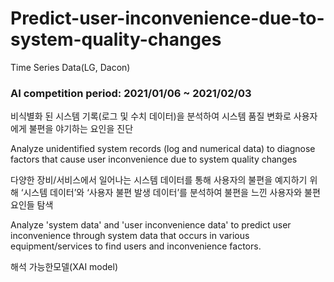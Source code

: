 # Predict-user-inconvenience-due-to-system-quality-changes
Time Series Data(LG, Dacon)


### AI competition period: 2021/01/06 ~ 2021/02/03

비식별화 된 시스템 기록(로그 및 수치 데이터)을 분석하여 시스템 품질 변화로 사용자에게 불편을 야기하는 요인을 진단



Analyze unidentified system records (log and numerical data) to diagnose factors that cause user inconvenience due to system quality changes


다양한 장비/서비스에서 일어나는 시스템 데이터를 통해 사용자의 불편을 예지하기 위해 ‘시스템 데이터’와 ‘사용자 불편 발생 데이터’를 분석하여 불편을 느낀 사용자와 불편 요인들 탐색



Analyze 'system data' and 'user inconvenience data' to predict user inconvenience through system data that occurs in various equipment/services to find users and inconvenience factors.

해석 가능한모델(XAI model)
